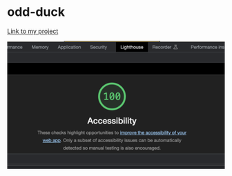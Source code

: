 # odd-duck

[Link to my project](https://katkho.github.io/odd-duck/)

![Screenshot](img/Screenshot-1.png)
